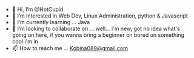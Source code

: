 - 👋 Hi, I’m @HotCupid
- 👀 I’m interested in Web Dev, Linux Administration, python & Javascript
- 🌱 I’m currently learning ... Java
- 💞️ I’m looking to collaborate on ... well... i'm new, got no idea what's going on here, if you wanna bring a beginner on bored on something cool i'm in
- 📫 How to reach me ... Kobina089@gmail.com

<!---
HotCupid/HotCupid is a ✨ special ✨ repository because its `README.md` (this file) appears on your GitHub profile.
You can click the Preview link to take a look at your changes.
--->
